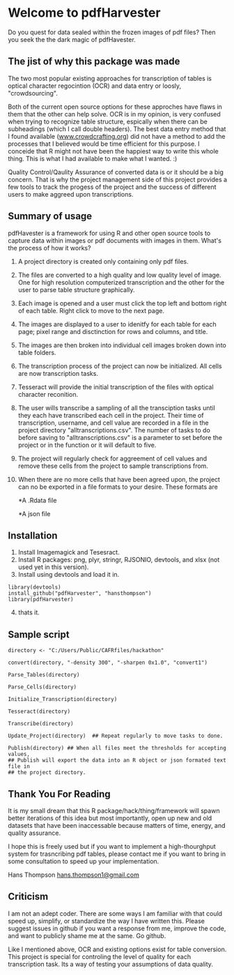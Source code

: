 # Welcome to pdfHarvester

Do you quest for data sealed within the frozen images of pdf files? Then you seek the the dark magic of pdfHavester. 

## The jist of why this package was made

The two most popular existing approaches for transcription of tables is optical character regocintion (OCR) and data entry or loosly, "crowdsourcing". 

Both of the current open source options for these approches have flaws in them that the other can help solve.  OCR is in my opinion, is very confused when trying to recognize table structure, espically when there can be subheadings (which I call double headers).  The best data entry method that I found available (www.crowdcrafting.org) did not have a method to add the processes that I believed would be time efficient for this purpose. I conceide that R might not have been the happiest way to write this whole thing.  This is what I had available to make what I wanted. :)

Quality Control/Qaulity Assurance of converted data is or it should be a big concern.  That is why the project management side of this project provides a few tools to track the progess of the project and the success of different users to make aggreed upon transcriptions.

## Summary of usage

pdfHavester is a framework for using R and other open source tools to capture data within images or pdf documents with images in them.  What's the process of how it works?

1. A project directory is created only containing only pdf files.

2. The files are converted to a high quality and low quality level of image.  One for high resolution computerized transcription and the other for the user to parse table structure graphically.
	
3. Each image is opened and a user must click the top left and bottom right of each table.  Right click to move to the next page. 
	
4. The images are displayed to a user to idenitfy for each table for each page; pixel range and disctinction for rows and columns, and title.
	
5. The images are then broken into individual cell images broken down into table folders. 

6. The transcription process of the project can now be initialized.  All cells are now transcription tasks.

7. Tesseract will provide the initial transcription of the files with optical character reconition.

7. The user wills transcribe a sampling of all the transciption tasks until they each have transcribed each cell in the project.  Their time of transcription, username, and cell value are recorded in a file in the project directory "alltranscriptions.csv".  The number of tasks to do before saving to "alltranscriptions.csv" is a parameter to set before the project or in the function or it will default to five. 

8. The project will regularly check for aggreement of cell values and remove these cells from the project to sample transcriptions from. 

9. When there are no more cells that have been agreed upon, the project can no be exported in a file formats to your desire.  These formats are 

    *A .Rdata file 
    
    *A json file
    
## Installation

1. Install Imagemagick and Tesesract. 
2. Install R packages: png, plyr, stringr, RJSONIO, devtools, and xlsx (not used yet in this version). 
3. Install using devtools and load it in. 
```
library(devtools)
install_github("pdfHarvester", "hansthompson")
library(pdfHarvester)
```

4. thats it. 

## Sample script

```
directory <- "C:/Users/Public/CAFRfiles/hackathon"

convert(directory, "-density 300", "-sharpen 0x1.0", "convert1")

Parse_Tables(directory)

Parse_Cells(directory)

Initialize_Transcription(directory)

Tesseract(directory)

Transcribe(directory)

Update_Project(directory)  ## Repeat regularly to move tasks to done. 

Publish(directory) ## When all files meet the thresholds for accepting values, 
## Publish will export the data into an R object or json formated text file in 
## the project directory. 
```

## Thank You For Reading

It is my small dream that this R package/hack/thing/framework will spawn better iterations of this idea but most importantly, open up new and old datasets that have been inaccessable because matters of time, energy, and quality assurance.

I hope this is freely used but if you want to implement a high-thourghput system for trasncribing pdf tables, please contact me if you want to bring in some consultation to speed up your implementation. 

Hans Thompson
hans.thompson1@gmail.com

## Criticism

I am not an adept coder.  There are some ways I am familiar with that could speed up, simplify, or standardize the way I have written this.  Please suggest issues in github if you want a response from me, improve the code, and want to publicly shame me at the same. Go github. 

Like I mentioned above, OCR and existing options exist for table conversion.  This project is special for controling the level of quality for each transcription task.  Its a way of testing your assumptions of data quality. 
